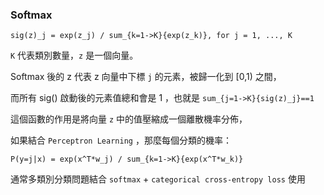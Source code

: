 ### Softmax

```
sig(z)_j = exp(z_j) / sum_{k=1->K}{exp(z_k)}, for j = 1, ..., K
```

`K` 代表類別數量，`z` 是一個向量。

Softmax 後的 z 代表 z 向量中下標 `j` 的元素，被歸一化到 [0,1) 之間，

而所有 sig() 啟動後的元素值總和會是 1 ，也就是 `sum_{j=1->K}{sig(z)_j}==1`

這個函數的作用是將向量 `z` 中的值壓縮成一個離散機率分佈，

如果結合 `Perceptron Learning` ，那麼每個分類的機率：

```
P(y=j|x) = exp(x^T*w_j) / sum_{k=1->K}{exp(x^T*w_k)}
```

通常多類別分類問題結合 `softmax` + `categorical cross-entropy loss` 使用
